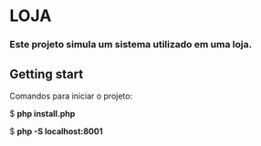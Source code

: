# LOJA
### Este projeto simula um sistema utilizado em uma loja.

## Getting start

Comandos para iniciar o projeto:

$ **php install.php**

$ **php -S localhost:8001**

